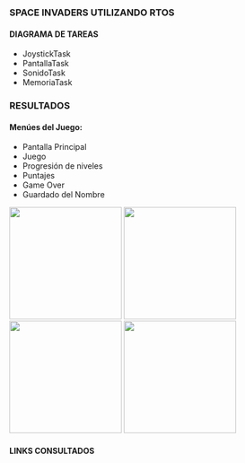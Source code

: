 
### SPACE INVADERS UTILIZANDO RTOS

#### DIAGRAMA DE TAREAS
- JoystickTask
- PantallaTask
- SonidoTask
- MemoriaTask


### RESULTADOS
#### Menúes del Juego:
- Pantalla Principal
- Juego
- Progresión de niveles
- Puntajes
- Game Over
- Guardado del Nombre

<img src="https://github.com/EzeMat21/Space-Invaders/assets/126365409/d2ab4b51-5467-426a-bfa0-6bca5952eaeb" width="200"/>
<img src="https://github.com/EzeMat21/Space-Invaders/assets/126365409/a18693bd-61da-48fa-81de-00796d787953" width="200"/>
<img src="https://github.com/EzeMat21/Space-Invaders/assets/126365409/1a87f3f8-44d9-4632-a522-726cd72ca1c2" width="200"/>
<img src="https://github.com/EzeMat21/Space-Invaders/assets/126365409/0e3ea4ff-a58e-478c-bba3-0cc81b2af7a0" width="200"/>


#### LINKS CONSULTADOS
